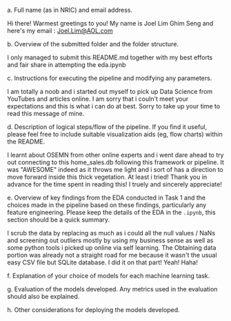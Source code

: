 a. Full name (as in NRIC) and email address.

Hi there! Warmest greetings to you! My name is Joel Lim Ghim Seng and here's my email : Joel.Lim@AOL.com



b. Overview of the submitted folder and the folder structure.

I only managed to submit this README.md together with my best efforts and fair share in attempting the eda.ipynb



c. Instructions for executing the pipeline and modifying any parameters.

I am totally a noob and i started out myself to pick up Data Science from YouTubes and articles online. I am sorry that i couln't meet your expectations and this is what i can do at best. Sorry to take up your time to read this message of mine.



d. Description of logical steps/flow of the pipeline. If you find it useful, please feel free to include suitable visualization aids (eg, flow charts) within the README.

I learnt about OSEMN from other online experts and i went dare ahead to try out connecting to this home_sales.db following this framework or pipeline. It was "AWESOME" indeed as it throws me light and i sort of has a direction to move forward inside this thick vegetation. At least i tried! Thank you in advance for the time spent in reading this! I truely and sincerely appreciate!



e. Overview of key findings from the EDA conducted in Task 1 and the choices made in the pipeline based on these findings, particularly any feature
engineering. Please keep the details of the EDA in the `.ipynb`, this section should be a quick summary.

I scrub the data by replacing as much as i could all the null values / NaNs and screening out outliers mostly by using my business sense as well as some python tools i picked up online via self learning. The Obtaining data portion was already not a straight road for me because it wasn't the usual easy CSV file but SQLite database. I did it on that part! Yeah! Haha!



f. Explanation of your choice of models for each machine learning task.


g. Evaluation of the models developed. Any metrics used in the evaluation should also be explained.


h. Other considerations for deploying the models developed.
